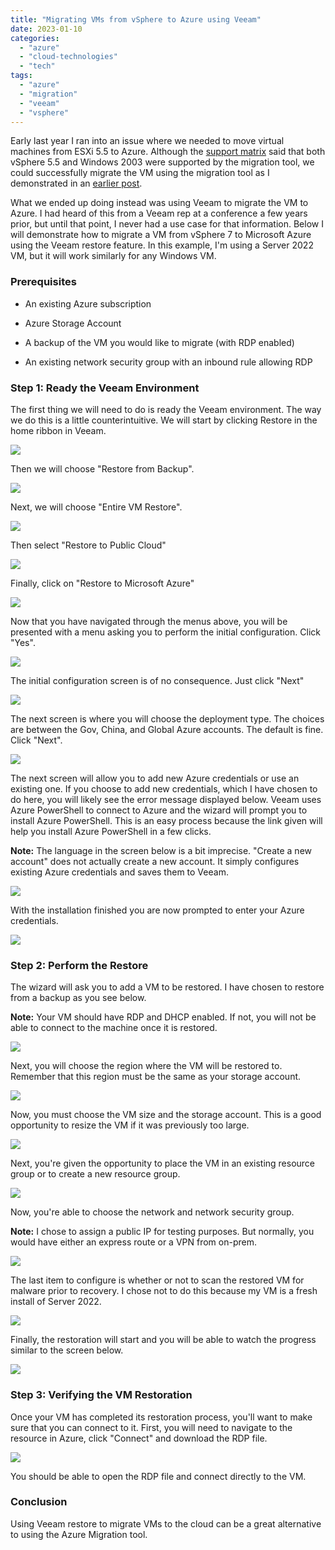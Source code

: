 ```yaml
---
title: "Migrating VMs from vSphere to Azure using Veeam"
date: 2023-01-10
categories: 
  - "azure"
  - "cloud-technologies"
  - "tech"
tags: 
  - "azure"
  - "migration"
  - "veeam"
  - "vsphere"
---
```


Early last year I ran into an issue where we needed to move virtual machines from ESXi 5.5 to Azure. Although the [support matrix](https://learn.microsoft.com/en-us/azure/migrate/migrate-support-matrix-vmware-migration) said that both vSphere 5.5 and Windows 2003 were supported by the migration tool, we could successfully migrate the VM using the migration tool as I demonstrated in an [earlier post](https://sherifalghali.com/2022/12/09/common-issues-when-migrating-vms-from-vmware-vsphere-on-prem-to-azure/).

What we ended up doing instead was using Veeam to migrate the VM to Azure. I had heard of this from a Veeam rep at a conference a few years prior, but until that point, I never had a use case for that information. Below I will demonstrate how to migrate a VM from vSphere 7 to Microsoft Azure using the Veeam restore feature. In this example, I'm using a Server 2022 VM, but it will work similarly for any Windows VM.

### Prerequisites

- An existing Azure subscription

- Azure Storage Account

- A backup of the VM you would like to migrate (with RDP enabled)

- An existing network security group with an inbound rule allowing RDP

### Step 1: Ready the Veeam Environment

The first thing we will need to do is ready the Veeam environment. The way we do this is a little counterintuitive. We will start by clicking Restore in the home ribbon in Veeam.

[![](https://sherifalghali.com/wp-content/uploads/2023/01/VeeamRestoreAzure1-1024x575.png)](https://sherifalghali.com/wp-content/uploads/2023/01/VeeamRestoreAzure1.png)

Then we will choose "Restore from Backup".

[![](https://sherifalghali.com/wp-content/uploads/2023/01/VeeamRestoreAzure2-1024x579.png)](https://sherifalghali.com/wp-content/uploads/2023/01/VeeamRestoreAzure2.png)

Next, we will choose "Entire VM Restore".

[![](https://sherifalghali.com/wp-content/uploads/2023/01/VeeamRestoreAzure3-1024x579.png)](https://sherifalghali.com/wp-content/uploads/2023/01/VeeamRestoreAzure3.png)

Then select "Restore to Public Cloud"

[![](https://sherifalghali.com/wp-content/uploads/2023/01/VeeamRestoreAzure4-1024x578.png)](https://sherifalghali.com/wp-content/uploads/2023/01/VeeamRestoreAzure4.png)

Finally, click on "Restore to Microsoft Azure"

[![](https://sherifalghali.com/wp-content/uploads/2023/01/VeeamRestoreAzure5-1-1024x567.png)](https://sherifalghali.com/wp-content/uploads/2023/01/VeeamRestoreAzure5-1.png)

Now that you have navigated through the menus above, you will be presented with a menu asking you to perform the initial configuration. Click "Yes".

[![](https://sherifalghali.com/wp-content/uploads/2023/01/VeeamRestoreAzure6-1024x568.png)](https://sherifalghali.com/wp-content/uploads/2023/01/VeeamRestoreAzure6.png)

The initial configuration screen is of no consequence. Just click "Next"

[![](https://sherifalghali.com/wp-content/uploads/2023/01/VeeamRestoreAzure7-1024x566.png)](https://sherifalghali.com/wp-content/uploads/2023/01/VeeamRestoreAzure7.png)

The next screen is where you will choose the deployment type. The choices are between the Gov, China, and Global Azure accounts. The default is fine. Click "Next".

[![](https://sherifalghali.com/wp-content/uploads/2023/01/VeeamRestoreAzure8-1024x570.png)](https://sherifalghali.com/wp-content/uploads/2023/01/VeeamRestoreAzure8.png)

The next screen will allow you to add new Azure credentials or use an existing one. If you choose to add new credentials, which I have chosen to do here, you will likely see the error message displayed below. Veeam uses Azure PowerShell to connect to Azure and the wizard will prompt you to install Azure PowerShell. This is an easy process because the link given will help you install Azure PowerShell in a few clicks.

**Note:** The language in the screen below is a bit imprecise. "Create a new account" does not actually create a new account. It simply configures existing Azure credentials and saves them to Veeam.

[![](https://sherifalghali.com/wp-content/uploads/2023/01/VeeamRestoreAzure9-1024x562.png)](https://sherifalghali.com/wp-content/uploads/2023/01/VeeamRestoreAzure9.png)

With the installation finished you are now prompted to enter your Azure credentials.

[![](https://sherifalghali.com/wp-content/uploads/2023/01/VeeamRestoreAzure12-1024x568.png)](https://sherifalghali.com/wp-content/uploads/2023/01/VeeamRestoreAzure12.png)

### Step 2: Perform the Restore

The wizard will ask you to add a VM to be restored. I have chosen to restore from a backup as you see below.

**Note:** Your VM should have RDP and DHCP enabled. If not, you will not be able to connect to the machine once it is restored.

[![](https://sherifalghali.com/wp-content/uploads/2023/01/VeeamRestoreAzure13-1024x577.png)](https://sherifalghali.com/wp-content/uploads/2023/01/VeeamRestoreAzure13.png)

Next, you will choose the region where the VM will be restored to. Remember that this region must be the same as your storage account.

[![](https://sherifalghali.com/wp-content/uploads/2023/01/VeeamRestoreAzure14-1024x579.png)](https://sherifalghali.com/wp-content/uploads/2023/01/VeeamRestoreAzure14.png)

Now, you must choose the VM size and the storage account. This is a good opportunity to resize the VM if it was previously too large.

[![](https://sherifalghali.com/wp-content/uploads/2023/01/VeeamRestoreAzure15-1024x578.png)](https://sherifalghali.com/wp-content/uploads/2023/01/VeeamRestoreAzure15.png)

Next, you're given the opportunity to place the VM in an existing resource group or to create a new resource group.

[![](https://sherifalghali.com/wp-content/uploads/2023/01/VeeamRestoreAzure16-1024x583.png)](https://sherifalghali.com/wp-content/uploads/2023/01/VeeamRestoreAzure16.png)

Now, you're able to choose the network and network security group.

**Note:** I chose to assign a public IP for testing purposes. But normally, you would have either an express route or a VPN from on-prem.

[![](https://sherifalghali.com/wp-content/uploads/2023/01/VeeamRestoreAzure17a-1-1024x580.png)](https://sherifalghali.com/wp-content/uploads/2023/01/VeeamRestoreAzure17a-1.png)

The last item to configure is whether or not to scan the restored VM for malware prior to recovery. I chose not to do this because my VM is a fresh install of Server 2022.

[![](https://sherifalghali.com/wp-content/uploads/2023/01/VeeamRestoreAzure18.png)](https://sherifalghali.com/wp-content/uploads/2023/01/VeeamRestoreAzure18.png)

Finally, the restoration will start and you will be able to watch the progress similar to the screen below.

[![](https://sherifalghali.com/wp-content/uploads/2023/01/VeeamRestoreAzure20-1024x579.png)](https://sherifalghali.com/wp-content/uploads/2023/01/VeeamRestoreAzure20.png)

### Step 3: Verifying the VM Restoration

Once your VM has completed its restoration process, you'll want to make sure that you can connect to it. First, you will need to navigate to the resource in Azure, click "Connect" and download the RDP file.

[![](https://sherifalghali.com/wp-content/uploads/2023/01/VeeamRestoreAzure21.png)](https://sherifalghali.com/wp-content/uploads/2023/01/VeeamRestoreAzure21.png)

You should be able to open the RDP file and connect directly to the VM.

### Conclusion

Using Veeam restore to migrate VMs to the cloud can be a great alternative to using the Azure Migration tool.
